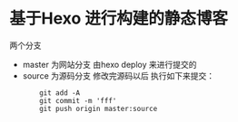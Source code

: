 # 基于Hexo 进行构建的静态博客


两个分支
* master 为网站分支 由hexo deploy 来进行提交的
* source 为源码分支 修改完源码以后 执行如下来提交：
    ```
        git add -A
        git commit -m 'fff'
        git push origin master:source
    ```
